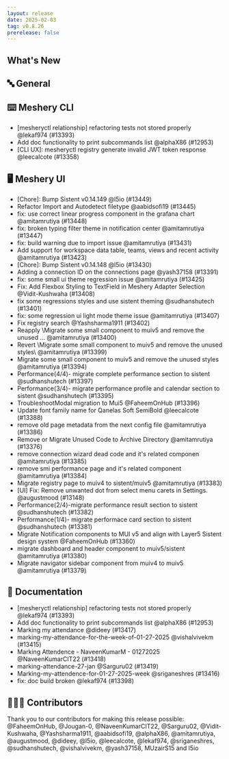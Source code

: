 ```yaml
---
layout: release
date: 2025-02-03
tag: v0.8.26
prerelease: false
---
```


## What's New

## 🔤 General

## ⌨️ Meshery CLI

- \[mesheryctl relationship\] refactoring tests not stored properly @lekaf974 (#13393)
- Add doc functionality to print subcommands list @alphaX86 (#12953)
- \[CLI UX\]: mesheryctl registry generate invalid JWT token response @leecalcote (#13358)

## 🖥 Meshery UI

- \[Chore\]: Bump Sistent v0.14.149 @l5io (#13449)
- Refactor Import and Autodetect filetype @aabidsofi19 (#13445)
- fix: use correct linear progress component in the grafana chart @amitamrutiya (#13448)
- fix: broken typing filter theme in notification center @amitamrutiya (#13447)
- fix: build warning due to import issue @amitamrutiya (#13431)
- Add support for workspace data table, teams, views and recent activity @amitamrutiya (#13423)
- \[Chore\]: Bump Sistent v0.14.148 @l5io (#13430)
- Adding a connection ID on the connections page @yash37158 (#13391)
- fix: some small ui theme regression issue @amitamrutiya (#13425)
- Fix: Add Flexbox Styling to TextField in Meshery Adapter Selection @Vidit-Kushwaha (#13408)
- fix some regressions styles and use sistent theming @sudhanshutech (#13401)
- fix: some regression ui light mode theme issue @amitamrutiya (#13407)
- Fix registry search @Yashsharma1911 (#13402)
- Reapply \Migrate some small component to muiv5 and remove the unused … @amitamrutiya (#13400)
- Revert \Migrate some small component to muiv5 and remove the unused styles\ @amitamrutiya (#13399)
- Migrate some small component to muiv5 and remove the unused styles @amitamrutiya (#13394)
- Performance(4/4)- migrate complete performance section to sistent @sudhanshutech (#13397)
- Performance(3/4)- migrate performance profile and calendar section to sistent @sudhanshutech (#13395)
- TroubleshootModal migration to Mui5 @FaheemOnHub (#13396)
- Update font family name for Qanelas Soft SemiBold @leecalcote (#13388)
- remove old page metadata from the next config file @amitamrutiya (#13386)
- Remove or Migrate Unused Code to Archive Directory @amitamrutiya (#13376)
- remove connection wizard dead code and it's related componen @amitamrutiya (#13385)
- remove smi performance page and it's related component @amitamrutiya (#13384)
- Migrate registry page to muiv4 to sistent/muiv5 @amitamrutiya (#13383)
- \[UI\] Fix: Remove unwanted dot from select menu carets in Settings. @augustmood (#13148)
- Performance(2/4)-migrate performance result section to sistent @sudhanshutech (#13382)
- Performance(1/4)- migrate performace card section to sistent @sudhanshutech (#13381)
- Migrate Notification components to MUI v5 and align with Layer5 Sistent design system @FaheemOnHub (#13360)
- migrate dashboard and header component to muiv5/sistent @amitamrutiya (#13380)
- Migrate navigator sidebar component from muiv4 to muiv5 @amitamrutiya (#13379)

## 📖 Documentation

- \[mesheryctl relationship\] refactoring tests not stored properly @lekaf974 (#13393)
- Add doc functionality to print subcommands list @alphaX86 (#12953)
- Marking my attendance @dideey (#13417)
- marking-my-attendance-for-the-week-of-01-27-2025 @vishalvivekm (#13415)
- Marking Attendence - NaveenKumarM - 01272025 @NaveenKumarCIT22 (#13418)
- marking-attendance-27-jan @Sarguru02 (#13419)
- Marking-my-attendence-for-01-27-2025-week @sriganeshres (#13416)
- fix: doc build broken @lekaf974 (#13398)

## 👨🏽‍💻 Contributors

Thank you to our contributors for making this release possible:
@FaheemOnHub, @Jougan-0, @NaveenKumarCIT22, @Sarguru02, @Vidit-Kushwaha, @Yashsharma1911, @aabidsofi19, @alphaX86, @amitamrutiya, @augustmood, @dideey, @l5io, @leecalcote, @lekaf974, @sriganeshres, @sudhanshutech, @vishalvivekm, @yash37158, MUzairS15 and l5io
